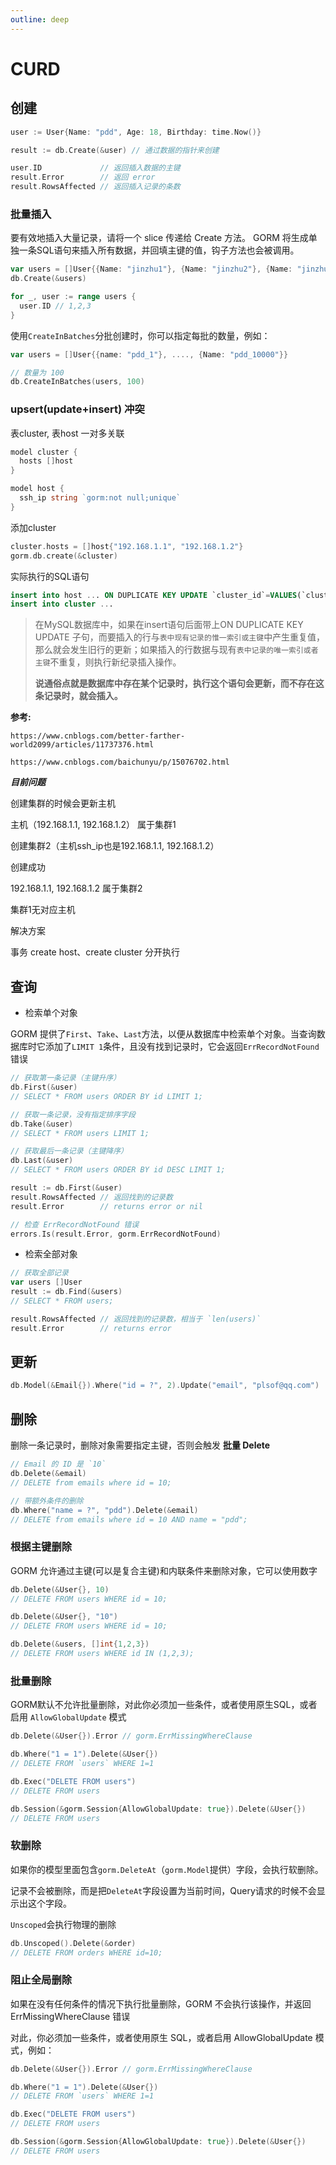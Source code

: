 ```yaml
---
outline: deep
---
```


# CURD

## 创建

```go
user := User{Name: "pdd", Age: 18, Birthday: time.Now()}

result := db.Create(&user) // 通过数据的指针来创建

user.ID             // 返回插入数据的主键
result.Error        // 返回 error
result.RowsAffected // 返回插入记录的条数
```

### 批量插入

要有效地插入大量记录，请将一个 slice 传递给 Create 方法。 GORM 将生成单独一条SQL语句来插入所有数据，并回填主键的值，钩子方法也会被调用。

```go
var users = []User{{Name: "jinzhu1"}, {Name: "jinzhu2"}, {Name: "jinzhu3"}}
db.Create(&users)

for _, user := range users {
  user.ID // 1,2,3
}
```

使用`CreateInBatches`分批创建时，你可以指定每批的数量，例如：

```go
var users = []User{{name: "pdd_1"}, ...., {Name: "pdd_10000"}}

// 数量为 100
db.CreateInBatches(users, 100)
```

### upsert(update+insert) 冲突

表cluster, 表host 一对多关联

```go
model cluster {
  hosts []host
}
```

```go
model host {
  ssh_ip string `gorm:not null;unique`
}
```

添加cluster

```go
cluster.hosts = []host{"192.168.1.1", "192.168.1.2"}
gorm.db.create(&cluster)
```

实际执行的SQL语句

```sql
insert into host ... ON DUPLICATE KEY UPDATE `cluster_id`=VALUES(`cluster_id`)
insert into cluster ...
```

> 在MySQL数据库中，如果在insert语句后面带上ON DUPLICATE KEY UPDATE 子句，而要插入的行与`表中现有记录的惟一索引或主键`中产生重复值，那么就会发生旧行的更新；如果插入的行数据与现有`表中记录的唯一索引或者主键`不重复，则执行新纪录插入操作。
>
> **说通俗点就是数据库中存在某个记录时，执行这个语句会更新，而不存在这条记录时，就会插入。**

**参考:**

`https://www.cnblogs.com/better-farther-world2099/articles/11737376.html`

`https://www.cnblogs.com/baichunyu/p/15076702.html`

***目前问题***

创建集群的时候会更新主机

主机（192.168.1.1, 192.168.1.2） 属于集群1

创建集群2（主机ssh_ip也是192.168.1.1, 192.168.1.2）

创建成功

192.168.1.1, 192.168.1.2 属于集群2

集群1无对应主机

解决方案

事务 create host、create cluster 分开执行

## 查询

- 检索单个对象

GORM 提供了`First`、`Take`、`Last`方法，以便从数据库中检索单个对象。当查询数据库时它添加了`LIMIT 1`条件，且没有找到记录时，它会返回`ErrRecordNotFound`错误

```go
// 获取第一条记录（主键升序）
db.First(&user)
// SELECT * FROM users ORDER BY id LIMIT 1;

// 获取一条记录，没有指定排序字段
db.Take(&user)
// SELECT * FROM users LIMIT 1;

// 获取最后一条记录（主键降序）
db.Last(&user)
// SELECT * FROM users ORDER BY id DESC LIMIT 1;

result := db.First(&user)
result.RowsAffected // 返回找到的记录数
result.Error        // returns error or nil

// 检查 ErrRecordNotFound 错误
errors.Is(result.Error, gorm.ErrRecordNotFound)
```

- 检索全部对象

```go
// 获取全部记录
var users []User
result := db.Find(&users)
// SELECT * FROM users;

result.RowsAffected // 返回找到的记录数，相当于 `len(users)`
result.Error        // returns error
```

## 更新

```go
db.Model(&Email{}).Where("id = ?", 2).Update("email", "plsof@qq.com")
```

## 删除

删除一条记录时，删除对象需要指定主键，否则会触发 **批量 Delete**

```go
// Email 的 ID 是 `10`
db.Delete(&email)
// DELETE from emails where id = 10;

// 带额外条件的删除
db.Where("name = ?", "pdd").Delete(&email)
// DELETE from emails where id = 10 AND name = "pdd";
```

### 根据主键删除

GORM 允许通过主键(可以是复合主键)和内联条件来删除对象，它可以使用数字

```go
db.Delete(&User{}, 10)
// DELETE FROM users WHERE id = 10;

db.Delete(&User{}, "10")
// DELETE FROM users WHERE id = 10;

db.Delete(&users, []int{1,2,3})
// DELETE FROM users WHERE id IN (1,2,3);
```

### 批量删除

GORM默认不允许批量删除，对此你必须加一些条件，或者使用原生SQL，或者启用 `AllowGlobalUpdate` 模式

```go
db.Delete(&User{}).Error // gorm.ErrMissingWhereClause

db.Where("1 = 1").Delete(&User{})
// DELETE FROM `users` WHERE 1=1

db.Exec("DELETE FROM users")
// DELETE FROM users

db.Session(&gorm.Session{AllowGlobalUpdate: true}).Delete(&User{})
// DELETE FROM users
```

### 软删除

如果你的模型里面包含`gorm.DeleteAt`（`gorm.Model`提供）字段，会执行软删除。

记录不会被删除，而是把`DeleteAt`字段设置为当前时间，Query请求的时候不会显示出这个字段。

`Unscoped`会执行物理的删除

```go
db.Unscoped().Delete(&order)
// DELETE FROM orders WHERE id=10;
```

### 阻止全局删除

如果在没有任何条件的情况下执行批量删除，GORM 不会执行该操作，并返回 ErrMissingWhereClause 错误

对此，你必须加一些条件，或者使用原生 SQL，或者启用 AllowGlobalUpdate 模式，例如：

```go
db.Delete(&User{}).Error // gorm.ErrMissingWhereClause

db.Where("1 = 1").Delete(&User{})
// DELETE FROM `users` WHERE 1=1

db.Exec("DELETE FROM users")
// DELETE FROM users

db.Session(&gorm.Session{AllowGlobalUpdate: true}).Delete(&User{})
// DELETE FROM users
```
